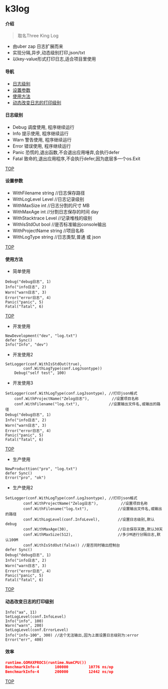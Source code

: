 # k3log

#### 介绍
> 取名Three King Log
- 由uber zap 日志扩展而来
- 实现分隔,异步,动态级别打印,json/txt
- 以key-value形式打印日志,适合项目里使用

#### 导航
- [日志级别](#日志级别)
- [设置参数](#设置参数)
- [使用方法](#使用方法)
- [动态改变日志的打印级别](#动态改变日志的打印级别)

#### 日志级别
- Debug 调度使用, 程序继续运行
- Info 提示使用, 程序继续运行
- Warn 警告使用, 程序继续运行
- Error 错误使用, 程序继续运行
- Panic 恐慌的,退出函数,不会退出应用唾弃,会执行defer
- Fatal 致命的,退出应用程序,不会执行defer,因为底层多一个os.Exit

[TOP](#k3log)

#### 设置参数
- WithFilename    string //日志保存路径
- WithLogLevel    Level  //日志记录级别
- WithMaxSize     int    //日志分割的尺寸 MB
- WithMaxAge      int    //分割日志保存的时间 day
- WithStacktrace  Level  //记录堆栈的级别
- WithIsStdOut    bool   //是否标准输出console输出
- WithProjectName string //项目名称
- WithLogType     string //日志类型,普通 或 json

[TOP](#k3log)

#### 使用方法

- 简单使用

```golang
Debug("debug日志", 1)
Info("info日志", 2)
Warn("warn日志", 3)
Error("error日志", 4)
Panic("panic", 5)
Fatal("fatal", 6)
```

[TOP](#k3log)

- 开发使用

```
NewDevelopment("dev", "log.txt")
defer Sync()
Info("Info", "dev")
```

- 开发使用2

```golang
SetLogger(conf.WithIsStdOut(true),
		conf.WithLogType(conf.LogJsontype))
	Debug("self test", 100)
```

- 开发使用3

```golang
SetLogger(conf.WithLogType(conf.LogJsontype), //打印json格式
    conf.WithProjectName("Zelog日志"),          //设置项目名称
    conf.WithFilename("log.txt"),             //设置输出文件名,或输出的路径
Debug("debug日志", 1)
Info("info日志", 2)
Warn("warn日志", 3)
Error("error日志", 4)
Panic("panic", 5)
Fatal("fatal", 6)
```

[TOP](#k3log)

- 生产使用
```golang
NewProducttion("pro", "log.txt")
defer Sync()
Error("pro", "ok")

```

- 生产使用2

```golang
SetLogger(conf.WithLogType(conf.LogJsontype), //打印json格式
		conf.WithProjectName("Zelog日志"),          //设置项目名称
		conf.WithFilename("log.txt"),             //设置输出文件名,或输出的路径
		conf.WithLogLevel(conf.InfoLevel),        //设置日志级别,默认debug
		conf.WithMaxAge(30),                      //日志保存天数,默认30天
		conf.WithMaxSize(512),                    //多少M进行分隔日志,默认100M
		conf.WithIsStdOut(false)) //是否同时输出控制台
defer Sync()
Debug("debug日志", 1)
Info("info日志", 2)
Warn("warn日志", 3)
Error("error日志", 4)
Panic("panic", 5)
Fatal("fatal", 6)
```
[TOP](#k3log)

#### 动态改变日志的打印级别
```golang
Info("aa", 11)
SetLogLevel(conf.InfoLevel)
Info("info", 100)
Warn("warn", 200)
SetLogLevel(conf.ErrorLevel)
Info("info-100", 300) //这个无法输出,因为上面设置日志级别为:error
Error("err", 400)
```

#### 效率
```json
runtime.GOMAXPROCS(runtime.NumCPU())
BenchmarkInfo-4   	  100000	     10776 ns/op
BenchmarkInfo-4   	  200000	     12442 ns/op
```

[TOP](#k3log)